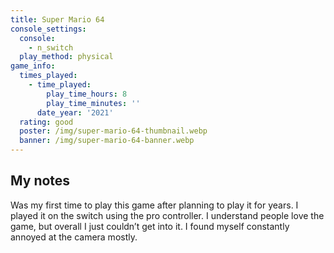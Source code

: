 ```yaml
---
title: Super Mario 64
console_settings:
  console:
    - n_switch
  play_method: physical
game_info:
  times_played:
    - time_played:
        play_time_hours: 8
        play_time_minutes: ''
      date_year: '2021'
  rating: good
  poster: /img/super-mario-64-thumbnail.webp
  banner: /img/super-mario-64-banner.webp
---
```


## My notes

Was my first time to play this game after planning to play it for years. I
played it on the switch using the pro controller. I understand people love
the game, but overall I just couldn’t get into it. I found myself constantly
annoyed at the camera mostly.
